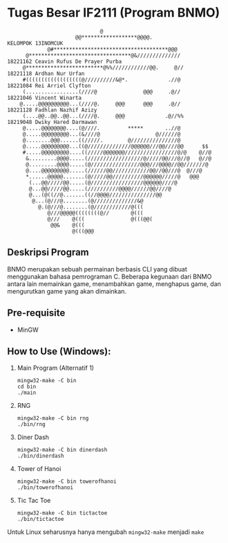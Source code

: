 # Tugas Besar IF2111 (Program BNMO)

```
                              @
                      @@******************@@@@.                         KELOMPOK 13INOMCUK
             @#*************************************@@@
      @*********************************@&//////////////                18221162 Ceavin Rufus De Prayer Purba
     @*************************@%%////////////@@.     @//               18221118 Ardhan Nur Urfan
     #((((((((((((((((((@//////////&@*.             .//@                18221084 Rei Arriel Clyfton
     (.................(////@               @@@     .@//                18221046 Vincent Winarta
    @.....@@@@@@@@@@...(////@.     @@@      @@@     .@//                18221128 Fadhlan Nazhif Azizy
     (....@@..@@..@@...(////@.     @@@             .@//%%               18219048 Dwiky Hared Darmawan
     @.....@@@@@@@@....(@////.         *****       ..//@
     @.....@@@@@@@@@...(&////@                  @//////@
     @........@@@......((/////.        @///////////////@
     @.....@@@@@@@@@...((@//////////////@@@@@@///@@////@@      $$
     #.....@@@@@@@@@....((/////@@@@@@@/////////////////@/@    @//@
      &.........@@@@.....(//////////////////@/////@@///@//@   @//@
      @.........@@@@.....(@////////////////@@@///@@@@//@@///////@
      @....@@@@@@@@@.....(//////@@////////////@@//@@///@  @///@
      *......@@@@@.......(@/////@@//////////@@@@@@/////@   @@@
       (...@@/////@@.....(@/////////////////@@@@@@////@
       @...@@/////@@.....(//////////@@@@//////@@////@
       @...(@((//@.......((//@@@@///////////////@@
        @...(@///@........(@//////////////&@
          @.(@///@........(@////////////@(((
             @///@@@@@((((((((@//       @(((
             @///    @(((               @(((@@(
              @@&    @(((
                     @(((@@@
```

## Deskripsi Program

BNMO merupakan sebuah permainan berbasis CLI yang dibuat menggunakan bahasa pemrograman C. Beberapa kegunaan dari BNMO antara lain memainkan game, menambahkan game, menghapus game, dan mengurutkan game yang akan dimainkan.

## Pre-requisite

- MinGW

## How to Use (Windows):

1.  Main Program (Alternatif 1)

    ```
    mingw32-make -C bin
    cd bin
    ./main
    ```

2.  RNG

    ```
    mingw32-make -C bin rng
    ./bin/rng
    ```

3.  Diner Dash

    ```
    mingw32-make -C bin dinerdash
    ./bin/dinerdash
    ```

4.  Tower of Hanoi

    ```
    mingw32-make -C bin towerofhanoi
    ./bin/towerofhanoi
    ```

5.  Tic Tac Toe

    ```
    mingw32-make -C bin tictactoe
    ./bin/tictactoe
    ```

Untuk Linux seharusnya hanya mengubah `mingw32-make` menjadi `make`
